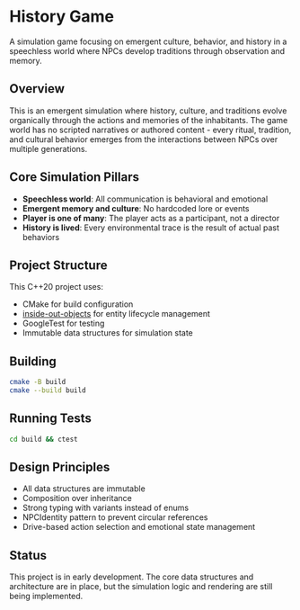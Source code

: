 # History Game

A simulation game focusing on emergent culture, behavior, and history in a speechless world where NPCs develop traditions through observation and memory.

## Overview

This is an emergent simulation where history, culture, and traditions evolve organically through the actions and memories of the inhabitants. The game world has no scripted narratives or authored content - every ritual, tradition, and cultural behavior emerges from the interactions between NPCs over multiple generations.

## Core Simulation Pillars

- **Speechless world**: All communication is behavioral and emotional
- **Emergent memory and culture**: No hardcoded lore or events
- **Player is one of many**: The player acts as a participant, not a director
- **History is lived**: Every environmental trace is the result of actual past behaviors

## Project Structure

This C++20 project uses:
- CMake for build configuration
- [inside-out-objects](https://github.com/ruoso/poc-inside-out-objects) for entity lifecycle management
- GoogleTest for testing
- Immutable data structures for simulation state

## Building

```bash
cmake -B build
cmake --build build
```

## Running Tests

```bash
cd build && ctest
```

## Design Principles

- All data structures are immutable
- Composition over inheritance
- Strong typing with variants instead of enums
- NPCIdentity pattern to prevent circular references
- Drive-based action selection and emotional state management

## Status

This project is in early development. The core data structures and architecture are in place, but the simulation logic and rendering are still being implemented.